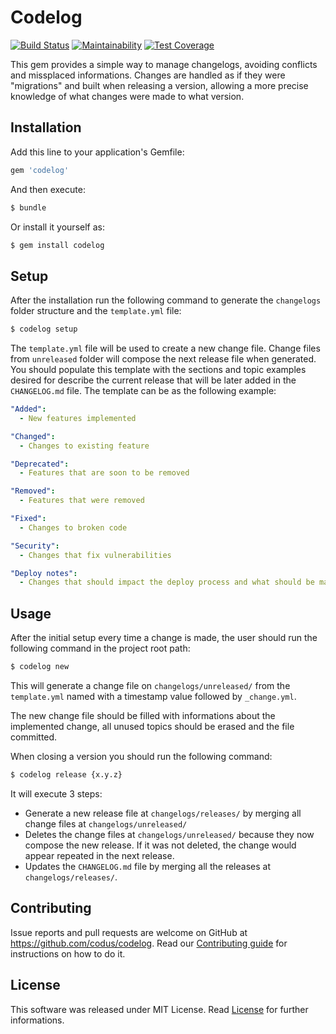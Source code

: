 # Codelog
[![Build Status](https://travis-ci.org/codus/codelog.svg?branch=master)](https://travis-ci.org/codus/codelog)
[![Maintainability](https://api.codeclimate.com/v1/badges/6f5885536c6b5c82f304/maintainability)](https://codeclimate.com/github/codus/codelog/maintainability)
[![Test Coverage](https://api.codeclimate.com/v1/badges/6f5885536c6b5c82f304/test_coverage)](https://codeclimate.com/github/codus/codelog/test_coverage)

This gem provides a simple way to manage changelogs, avoiding conflicts and missplaced informations. Changes are handled as if they were "migrations" and built when releasing a version, allowing a more precise knowledge of what changes were made to what version.

## Installation

Add this line to your application's Gemfile:

```ruby
gem 'codelog'
```

And then execute:

``` bash
$ bundle
```

Or install it yourself as:

``` bash
$ gem install codelog
```

## Setup

After the installation run the following command to generate the `changelogs` folder structure and the `template.yml` file:

``` bash
$ codelog setup
```

The `template.yml` file will be used to create a new change file. Change files from `unreleased` folder will compose the next release file when generated.
You should populate this template with the sections and topic examples desired for describe the current release that will be later added in the `CHANGELOG.md` file.
The template can be as the following example:

```yaml
"Added":
  - New features implemented

"Changed":
  - Changes to existing feature

"Deprecated":
  - Features that are soon to be removed

"Removed":
  - Features that were removed

"Fixed":
  - Changes to broken code

"Security":
  - Changes that fix vulnerabilities

"Deploy notes":
  - Changes that should impact the deploy process and what should be made before it
```

## Usage

After the initial setup every time a change is made, the user should run the following command in the project root path:

``` bash
$ codelog new
```

This will generate a change file on `changelogs/unreleased/` from the `template.yml` named with a timestamp value followed by `_change.yml`.

The new change file should be filled with informations about the implemented change, all unused topics should be erased and the file committed.

When closing a version you should run the following command:

``` bash
$ codelog release {x.y.z}
```

It will execute 3 steps:

- Generate a new release file at `changelogs/releases/` by merging all change files at `changelogs/unreleased/`
- Deletes the change files at `changelogs/unreleased/` because they now compose the new release. If it was not deleted, the change would appear repeated in the next release.
- Updates the `CHANGELOG.md` file by merging all the releases at `changelogs/releases/`.

## Contributing

Issue reports and pull requests are welcome on GitHub at https://github.com/codus/codelog. Read our [Contributing guide] for instructions on how to do it.

## License

This software was released under MIT License. Read [License] for further informations.

[Contributing guide]: https://github.com/codus/codelog/blob/master/CONTRIBUTING.md
[License]: https://github.com/codus/codelog/blob/master/LICENSE